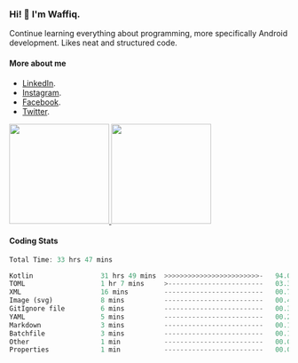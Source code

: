 ### Hi! 👋 I'm Waffiq.

Continue learning everything about programming, more specifically Android development. Likes neat and structured code.

#### More about me 
- [LinkedIn](https://www.linkedin.com/in/waffiqaziz/).
- [Instagram](https://www.instagram.com/waffiqaziz/).
- [Facebook](https://web.facebook.com/WaffiqAziz/).
- [Twitter](https://twitter.com/AzizWaffiq).

<p align="left">
<a href="https://github.com/waffiqaziz">
  <img height="180em" src="https://github-readme-stats-eight-theta.vercel.app/api?username=waffiqaziz&show_icons=true&theme=algolia&include_all_commits=true&count_private=true"/>
  <img height="180em" src="https://github-readme-stats-eight-theta.vercel.app/api/top-langs/?username=waffiqaziz&layout=compact&langs_count=8&theme=algolia"/>
</a>
</p>

#### Coding Stats
<!--START_SECTION:waka-->

```rust
Total Time: 33 hrs 47 mins

Kotlin                 31 hrs 49 mins  >>>>>>>>>>>>>>>>>>>>>>>>-   94.09 %
TOML                   1 hr 7 mins     >------------------------   03.34 %
XML                    16 mins         -------------------------   00.79 %
Image (svg)            8 mins          -------------------------   00.44 %
GitIgnore file         6 mins          -------------------------   00.32 %
YAML                   5 mins          -------------------------   00.25 %
Markdown               3 mins          -------------------------   00.19 %
Batchfile              3 mins          -------------------------   00.16 %
Other                  1 min           -------------------------   00.09 %
Properties             1 min           -------------------------   00.09 %
```

<!--END_SECTION:waka-->
